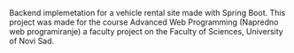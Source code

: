 Backend implemetation for a vehicle rental site made with Spring Boot. This project was made for the course Advanced Web Programming (Napredno web programiranje) a faculty project on the Faculty of Sciences, University of Novi Sad.
